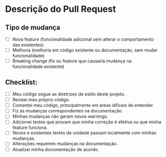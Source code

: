 # Descrição do Pull Request

## Tipo de mudança

- [ ] Nova feature (funcionalidade adicional sem alterar o comportamento das existentes)
- [ ] Melhoria (melhoria em código existente ou documentação, sem mudar funcionalidade)
- [ ] Breaking change (fix ou feature que causaria mudança na funcionalidade existente)

## Checklist:

- [ ] Meu código segue as diretrizes de estilo deste projeto.
- [ ] Revisei meu próprio código.
- [ ] Comentei meu código, principalmente em áreas difíceis de entender.
- [ ] Fiz as mudanças correspondentes na documentação.
- [ ] Minhas mudanças não geram novos warnings.
- [ ] Adicionei testes que provam que minha correção é efetiva ou que minha feature funciona.
- [ ] Novos e existentes testes de unidade passam localmente com minhas mudanças.
- [ ] Alterações requerem mudanças na documentação.
- [ ] Atualizei minha documentação de acordo.